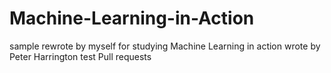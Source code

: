 # Machine-Learning-in-Action
sample rewrote by myself
for studying Machine Learning in action wrote by Peter Harrington
test Pull requests

